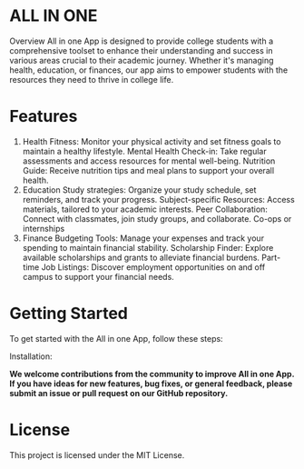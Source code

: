 # ALL IN ONE
Overview
All in one App is designed to provide college students with a comprehensive toolset to enhance their understanding and success in various areas crucial to their academic journey. Whether it's managing health, education, or finances, our app aims to empower students with the resources they need to thrive in college life.

# Features
1. Health
Fitness: Monitor your physical activity and set fitness goals to maintain a healthy lifestyle.
Mental Health Check-in: Take regular assessments and access resources for mental well-being.
Nutrition Guide: Receive nutrition tips and meal plans to support your overall health.
2. Education
Study strategies: Organize your study schedule, set reminders, and track your progress.
Subject-specific Resources: Access materials, tailored to your academic interests.
Peer Collaboration: Connect with classmates, join study groups, and collaborate.
Co-ops or internships
4. Finance
Budgeting Tools: Manage your expenses and track your spending to maintain financial stability.
Scholarship Finder: Explore available scholarships and grants to alleviate financial burdens.
Part-time Job Listings: Discover employment opportunities on and off campus to support your financial needs.
# Getting Started
To get started with the All in one App, follow these steps:

Installation:



**We welcome contributions from the community to improve All in one App. If you have ideas for new features, bug fixes, or general feedback, please submit an issue or pull request on our GitHub repository.**

# License
This project is licensed under the MIT License.
